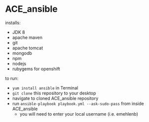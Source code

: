 # ACE_ansible

installs:
- JDK 8
- apache maven
- git
- apache tomcat
- mongodb
- npm
- nodejs
- rubygems for openshift

to run:
- `yum install ansible` in Terminal
- `git clone` this repository to your desktop
- navigate to cloned ACE_ansible repository
- run `ansible-playbook playbook.yml --ask-sudo-pass` from inside ACE_ansible
  - you will need to enter your local username (i.e. emehlenb)
